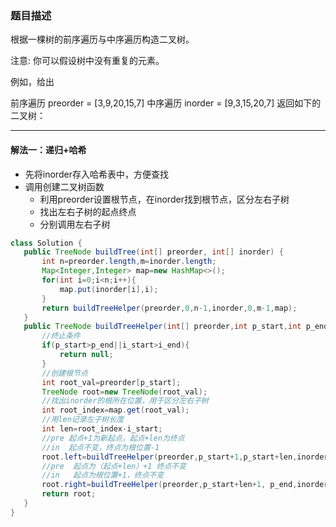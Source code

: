 ### 题目描述
根据一棵树的前序遍历与中序遍历构造二叉树。

注意:
你可以假设树中没有重复的元素。

例如，给出

前序遍历 preorder = [3,9,20,15,7]
中序遍历 inorder = [9,3,15,20,7]
返回如下的二叉树：
***
 #### 解法一：递归+哈希
 * 先将inorder存入哈希表中，方便查找
 * 调用创建二叉树函数
     * 利用preorder设置根节点，在inorder找到根节点，区分左右子树
     * 找出左右子树的起点终点
     * 分别调用左右子树
 ```java
class Solution {
    public TreeNode buildTree(int[] preorder, int[] inorder) {
        int n=preorder.length,m=inorder.length;
        Map<Integer,Integer> map=new HashMap<>();
        for(int i=0;i<n;i++){
            map.put(inorder[i],i);
        }
        return buildTreeHelper(preorder,0,n-1,inorder,0,m-1,map);
    }
    public TreeNode buildTreeHelper(int[] preorder,int p_start,int p_end,int[] inorder,int i_start,int i_end,Map<Integer,Integer> map){
        //终止条件
        if(p_start>p_end||i_start>i_end){
            return null;
        }
        //创建根节点
        int root_val=preorder[p_start];
        TreeNode root=new TreeNode(root_val);
        //找出inorder的根所在位置，用于区分左右子树
        int root_index=map.get(root_val);
        //用len记录左子树长度
        int len=root_index-i_start;
        //pre 起点+1为新起点，起点+len为终点
        //in  起点不变，终点为根位置-1
        root.left=buildTreeHelper(preorder,p_start+1,p_start+len,inorder,i_start,root_index-1,map);
        //pre  起点为（起点+len）+1 终点不变
        //in   起点为根位置+1，终点不变
        root.right=buildTreeHelper(preorder,p_start+len+1, p_end,inorder,root_index+1,p_end,map);
        return root;
    }
}
 ```
